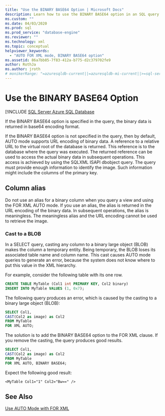 ```yaml
---
title: "Use the BINARY BASE64 Option | Microsoft Docs"
description: Learn how to use the BINARY BASE64 option in an SQL query to return binary data in the base64 encoding format.
ms.custom: ""
ms.date: 04/03/2020
ms.prod: sql
ms.prod_service: "database-engine"
ms.reviewer: ""
ms.technology: xml
ms.topic: conceptual
helpviewer_keywords: 
  - "AUTO FOR XML mode, BINARY BASE64 option"
ms.assetid: 86a7bb85-7f83-412a-b775-d2c379702fe9
author: RothJa
ms.author: jroth
# monikerRange: "=azuresqldb-current||=azuresqldb-mi-current||>=sql-server-2016||>=sql-server-linux-2017||=sqlallproducts-allversions"
---
```

# Use the BINARY BASE64 Option

[!INCLUDE [SQL Server Azure SQL Database](../../includes/applies-to-version/sql-asdb.md)

If the BINARY BASE64 option is specified in the query, the binary data is returned in base64 encoding format.

If the BINARY BASE64 option is not specified in the query, then by default, AUTO mode supports URL encoding of binary data. A reference to a relative URL to the virtual root of the database is returned. This reference is to the database where the query was executed. The returned reference can be used to access the actual binary data in subsequent operations. This access is achieved by using the SQLXML ISAPI dbobject query. The query must provide enough information to identify the image. Such information might include the columns of the primary key.

## Column alias

Do not use an alias for a binary column when you query a view and using the FOR XML AUTO mode. If you use an alias, the alias is returned in the URL encoding of the binary data. In subsequent operations, the alias is meaningless. The meaningless alias and the URL encoding cannot be used to retrieve the image.

### Cast to a BLOB

In a SELECT query, casting any column to a binary large object (BLOB) makes the column a temporary entity. Being temporary, the BLOB loses its associated table name and column name. This cast causes AUTO mode queries to generate an error, because the system does not know where to put this value in the XML hierarchy.

For example, consider the following table with its one row.

```sql
CREATE TABLE MyTable (Col1 int PRIMARY KEY, Col2 binary)
INSERT INTO MyTable VALUES (1, 0x7);
```

The following query produces an error, which is caused by the casting to a binary large object (BLOB):

```sql
SELECT Col1,
CAST(Col2 as image) as Col2
FROM MyTable
FOR XML AUTO;
```

The solution is to add the BINARY BASE64 option to the FOR XML clause. If you remove the casting, the query produces good results.

```sql
SELECT Col1,
CAST(Col2 as image) as Col2
FROM MyTable
FOR XML AUTO, BINARY BASE64;
```

Expect the following good result:

```console
<MyTable Col1="1" Col2="Bw==" />
```

## See Also

[Use AUTO Mode with FOR XML](../../relational-databases/xml/use-auto-mode-with-for-xml.md)
